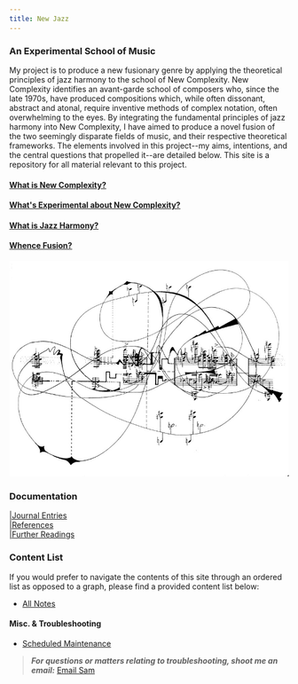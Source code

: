 ```yaml
---
title: New Jazz
---
```

### An Experimental School of Music 

My project is to produce a new fusionary genre by applying the theoretical principles of jazz harmony to the school of New Complexity. New Complexity identifies an avant-garde school of composers who, since the late 1970s, have produced compositions which, while often dissonant, abstract and atonal, require inventive methods of complex notation, often overwhelming to the eyes. By integrating the fundamental principles of jazz harmony into New Complexity, I have aimed to produce a novel fusion of the two seemingly disparate fields of music, and their respective theoretical frameworks. The elements involved in this project--my aims, intentions, and the central questions that propelled it--are detailed below. This site is a repository for all material relevant to this project. 

#### [What is New Complexity?](/notes/vault/what-is-new-complexity?.md)

#### [What's Experimental about New Complexity?](/notes/vault/what's-experimental-about-new-complexity?.md)

#### [What is Jazz Harmony?](/notes/vault/what-is-jazz-harmony?.md)

#### [Whence Fusion?](/notes/vault/whence-fusion?.md)


![complexity](notes/images/complexity.png)

### Documentation

[|Journal Entries](/notes/vault/entries.md)  
[|References](/notes/vault/references.md)  
[|Further Readings](/notes/vault/further-readings.md)

### Content List

If you would prefer to navigate the contents of this site through an ordered list as opposed to a graph, please find a provided content list below:

- [All Notes](/notes)

#### Misc. & Troubleshooting

- [Scheduled Maintenance](/notes/vault/maintenance.md)

> __*For questions or matters relating to troubleshooting, shoot me an email:*__ [Email Sam](https://mail.google.com/mail/?view=cm&to=sammeltzerthometz@gmail.com)




